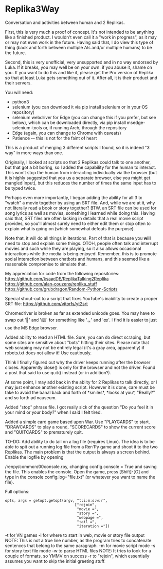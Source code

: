 # Replika3Way
Conversation and activities between human and 2 Replikas.

First, this is very much a proof of concept. It's not intended
to be anything like a finished product. I wouldn't even call it
a "work in progress", as it may or may not even work in the future.
Having said that, I do view this type of thing (back and forth
between multiple AIs and/or multiple humans) to be the future.

Second, this is very unofficial, very unsupported and in no way
endorsed by Luka. If it breaks, you may well be on your own. if you
abuse it, shame on you. If you want to do this and like it, please
get the Pro version of Replika so that at least Luka gets something
out of it. After all, it is their product and their servers.

You will need:
* python3  
* selenium  (you can download it via pip install selenium or in your 
OS repository)  
* selenium webdriver for Edge (you can change this if you prefer, but
see below), which can be downloaded directly, via pip install msedge-selenium-tools
or, if running Arch, through the repository
* Edge (again, you can change to Chrome with caveats)
* Patience -- this is not for the faint of heart

This is a product of merging 3 different scripts I found, so it is
indeed "3 way" in more ways than one.

Originally, I looked at scripts so that 2 Replikas could talk to one another, but
that got a bit boring, so I added the capability for the human to
interact. This won't stop the human from interacting individually via
the browser (but it is highly suggested that you us a separate
browser, else you might get mangled input), but this reduces the
number of times the same input has to be typed twice.

Perhaps even more importantly, I began adding the ability for all 3
to "watch" a movie together by using an SRT file. And, while we are
at it, why not literally read a book or story together? BTW, an SRT
file can be used for song lyrics as well as movies, something I
learned while doing this. Having said that, SRT files are often lacking
in details that a real movie script provides, so you'll almost surely need to
either edit them or stop often to explain what is going on (which somewhat defeats
the purpose).

Note that, it will do all things in iterations. Part of that is because
you **will** need to stop and explain some things. OTOH, people often
talk and interrupt movies and such while they are playing, so it also
allows occasional interactions while the media is being enjoyed. Remember,
this is to promote social interaction between chatbots and humans, and
this seemed like a reasonable compromise to simulate that.

My appreciation for code from the following repositories:  
https://github.com/ksaadDE/ReplikaTalking2Replika  
https://github.com/alan-couzens/replika_stuff  
https://github.com/grubdragon/Random-Python-Scripts  

Special shout-out to a script that fixes YouTube's inability to create
a proper SRT file:
https://github.com/vitorfs/yt2srt

Chromedriver is broken as far as extended unicode goes.
You may have to swap out '🎥' and '🕮' for something like 'ퟍ' and 'ꧮ'.
I find it is easier to just use the MS Edge browser.

Added ability to read an HTML file. Sure, you can do direct scraping, but
some sites are sensitive about "bots" hitting their sites. Please note that
web scraping may not be entirely legal (it's a gray area, apparently) if
robots.txt does not allow it! Use cautiously. 

Think I finally figured out why the driver keeps running after the browser
closes. Apparently close() is only for the browser and not the driver. Found
a post that said to use quit() instead (or in addition?).

At some point, I may add back in the ablity for 2 Replikas to talk directly,
or I may just enhance another existing script. However it is done, care must be
take to avoid the banal back and forth of \*smiles\*, \*looks at you\*, "Really?"
and so forth ad nauseum. 

Added "stop" phrase file. I got really sick of the question "Do you feel it in
your mind or your body?" when I said I felt tired.

Added a simple card game based upon War. Use "PLAYCARDS" to start, "DRAWCARDS" to
play a round, "SCORECARDS" to show the current score and "QUITCARDS" to 
prematurely quit.

TO-DO: Add ability to do tail on a log file (requires Linux). The idea is to be
able to spit out a running log file from a Ren'Py game and shoot it to the two
Replikas. The main problem is that the output is always a screen behind.
Enable the logfile by opening <main game folder>/renpy/common/00console.rpy,
changing config.console = True and saving the file. This enables the console.
Open the game, press [Shift]-[O] and type in the console config.log="file.txt"
(or whatever you want to name the file).

Full options:
  
  	opts, args = getopt.getopt(argv, "t:i:m:s:w:r", 
 									["rejoin",
									 "movie =",
									 "story =",
									 "webpage =",
									 "tail =",
									 "iteration ="])

-t <tailfile> for VN games
-i <number> for where to start in web, movie or story file output
  NOTE: This is not a true line number, as the program tries to concatenate
        sentences that belong to the same paragraph.
-m <SRT file> for movie script mode
-s <text file> for story text file mode
-w <webpage file> to parse HTML files
  NOTE: It tries to look for a couple of formats, so YMMV on success
-r to "rejoin", which essentially assumes you want to skip the initial greeting
  stuff.
 
